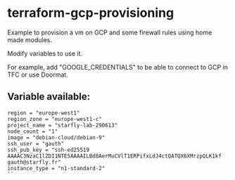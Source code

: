 terraform-gcp-provisioning
==========================

Example to provision a vm on GCP and some firewall rules using home made modules.

Modify variables to use it.

For example, add "GOOGLE_CREDENTIALS" to be able to connect to GCP in TFC or use Doormat.

Variable available:
-------------------

```
region = "europe-west1"
region_zone = "europe-west1-c"
project_name = "starfly-lab-290613"
node_count = "1"
image = "debian-cloud/debian-9"
ssh_user = "gauth"
ssh_pub_key = "ssh-ed25519 AAAAC3NzaC1lZDI1NTE5AAAAILBd8AerMuCVlT1ERPifxLdJ4ctQATQX6XMrzpQLK1kf gauth@starfly.fr"
instance_type = "n1-standard-2"
``


